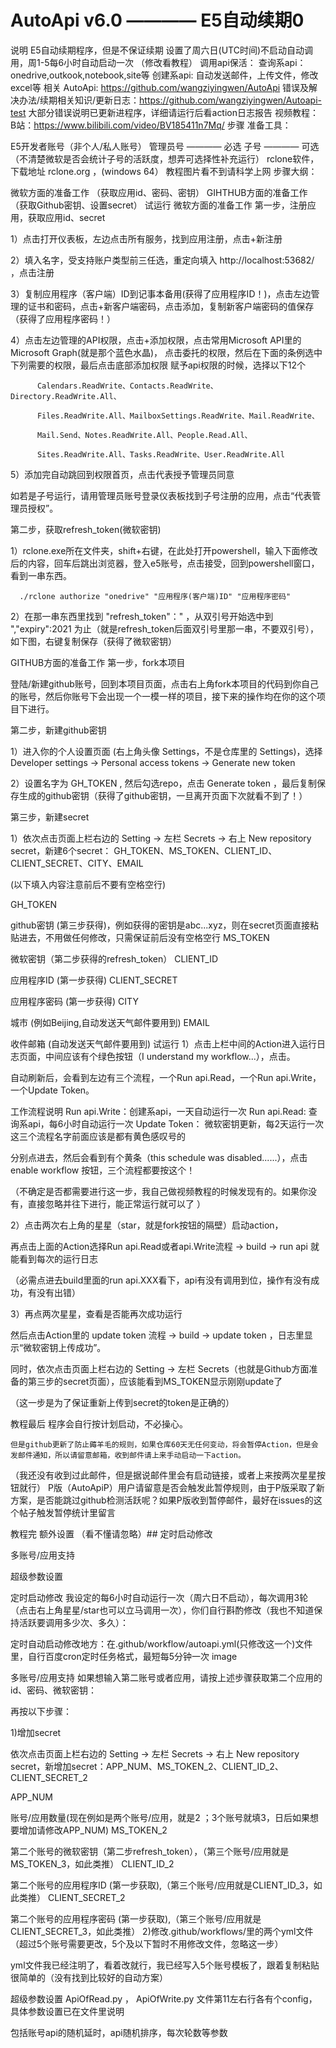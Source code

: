 # AutoApi v6.0 ———— E5自动续期0
说明
E5自动续期程序，但是不保证续期
设置了周六日(UTC时间)不启动自动调用，周1-5每6小时自动启动一次 （修改看教程）
调用api保活：
查询系api：onedrive,outkook,notebook,site等
创建系api: 自动发送邮件，上传文件，修改excel等
相关
AutoApi: https://github.com/wangziyingwen/AutoApi
错误及解决办法/续期相关知识/更新日志：https://github.com/wangziyingwen/Autoapi-test
大部分错误说明已更新进程序，详细请运行后看action日志报告
视频教程：
B站：https://www.bilibili.com/video/BV185411n7Mq/
步骤
准备工具：

E5开发者账号（非个人/私人账号）
管理员号 ———— 必选
子号 ———— 可选 （不清楚微软是否会统计子号的活跃度，想弄可选择性补充运行）
rclone软件，下载地址 rclone.org ，(windows 64）
教程图片看不到请科学上网
步骤大纲：

微软方面的准备工作 （获取应用id、密码、密钥）
GIHTHUB方面的准备工作 （获取Github密钥、设置secret）
试运行
微软方面的准备工作
第一步，注册应用，获取应用id、secret

1）点击打开仪表板，左边点击所有服务，找到应用注册，点击+新注册


2）填入名字，受支持账户类型前三任选，重定向填入 http://localhost:53682/ ，点击注册

3）复制应用程序（客户端）ID到记事本备用(获得了应用程序ID！)，点击左边管理的证书和密码，点击+新客户端密码，点击添加，复制新客户端密码的值保存（获得了应用程序密码！）

4）点击左边管理的API权限，点击+添加权限，点击常用Microsoft API里的Microsoft Graph(就是那个蓝色水晶)， 点击委托的权限，然后在下面的条例选中下列需要的权限，最后点击底部添加权限
赋予api权限的时候，选择以下12个

          Calendars.ReadWrite、Contacts.ReadWrite、Directory.ReadWrite.All、
          
          Files.ReadWrite.All、MailboxSettings.ReadWrite、Mail.ReadWrite、
          
          Mail.Send、Notes.ReadWrite.All、People.Read.All、
          
          Sites.ReadWrite.All、Tasks.ReadWrite、User.ReadWrite.All

5）添加完自动跳回到权限首页，点击代表授予管理员同意

如若是子号运行，请用管理员账号登录仪表板找到子号注册的应用，点击“代表管理员授权”。

第二步，获取refresh_token(微软密钥)

1）rclone.exe所在文件夹，shift+右键，在此处打开powershell，输入下面修改后的内容，回车后跳出浏览器，登入e5账号，点击接受，回到powershell窗口，看到一串东西。

      ./rclone authorize "onedrive" "应用程序(客户端)ID" "应用程序密码"
2）在那一串东西里找到 "refresh_token"：" ，从双引号开始选中到 ","expiry":2021 为止（就是refresh_token后面双引号里那一串，不要双引号），如下图，右键复制保存（获得了微软密钥）

GITHUB方面的准备工作
第一步，fork本项目

登陆/新建github账号，回到本项目页面，点击右上角fork本项目的代码到你自己的账号，然后你账号下会出现一个一模一样的项目，接下来的操作均在你的这个项目下进行。

第二步，新建github密钥

1）进入你的个人设置页面 (右上角头像 Settings，不是仓库里的 Settings)，选择 Developer settings -> Personal access tokens -> Generate new token

2）设置名字为 GH_TOKEN , 然后勾选repo，点击 Generate token ，最后复制保存生成的github密钥（获得了github密钥，一旦离开页面下次就看不到了！）

第三步，新建secret

1）依次点击页面上栏右边的 Setting -> 左栏 Secrets -> 右上 New repository secret，新建6个secret： GH_TOKEN、MS_TOKEN、CLIENT_ID、CLIENT_SECRET、CITY、EMAIL

(以下填入内容注意前后不要有空格空行)

GH_TOKEN

github密钥 (第三步获得)，例如获得的密钥是abc...xyz，则在secret页面直接粘贴进去，不用做任何修改，只需保证前后没有空格空行
MS_TOKEN

微软密钥（第二步获得的refresh_token）
CLIENT_ID

应用程序ID (第一步获得)
CLIENT_SECRET

应用程序密码 (第一步获得)
CITY

城市 (例如Beijing,自动发送天气邮件要用到)
EMAIL

收件邮箱 (自动发送天气邮件要用到)
试运行
1）点击上栏中间的Action进入运行日志页面，中间应该有个绿色按钮（I understand my workflow...），点击。

自动刷新后，会看到左边有三个流程，一个Run api.Read，一个Run api.Write，一个Update Token。

工作流程说明
    Run api.Write：创建系api，一天自动运行一次
    Run api.Read:  查询系api，每6小时自动运行一次
    Update Token： 微软密钥更新，每2天运行一次
这三个流程名字前面应该是都有黄色感叹号的

分别点进去，然后会看到有个黄条（this schedule was disabled......），点击 enable workflow 按钮，三个流程都要按这个！

（不确定是否都需要进行这一步，我自己做视频教程的时候发现有的。如果你没有，直接忽略并往下进行，能正常运行就可以了 ）

2）点击两次右上角的星星（star，就是fork按钮的隔壁）启动action，

再点击上面的Action选择Run api.Read或者api.Write流程 -> build -> run api 就能看到每次的运行日志

（必需点进去build里面的run api.XXX看下，api有没有调用到位，操作有没有成功，有没有出错）

3）再点两次星星，查看是否能再次成功运行

然后点击Action里的 update token 流程 -> build -> update token ，日志里显示“微软密钥上传成功”。

同时，依次点击页面上栏右边的 Setting -> 左栏 Secrets（也就是Github方面准备的第三步的secret页面），应该能看到MS_TOKEN显示刚刚update了

（这一步是为了保证重新上传到secret的token是正确的）

教程最后
程序会自行按计划启动，不必操心。

    但是github更新了防止薅羊毛的规则，如果仓库60天无任何变动，将会暂停Action，但是会发邮件通知，所以请留意邮箱，收到邮件请上来手动启动一下action。
   （我还没有收到过此邮件，但是据说邮件里会有启动链接，或者上来按两次星星按钮就行）
P版（AutoApiP）用户请留意是否会触发此暂停规则，由于P版采取了新方案，是否能跳过github检测活跃呢？如果P版收到暂停邮件，最好在issues的这个帖子触发暂停统计里留言

教程完
额外设置 （看不懂请忽略）##
定时启动修改

多账号/应用支持

超级参数设置

定时启动修改
我设定的每6小时自动运行一次（周六日不启动），每次调用3轮（点击右上角星星/star也可以立马调用一次），你们自行斟酌修改（我也不知道保持活跃要调用多少次、多久）：

定时自动启动修改地方：在.github/workflow/autoapi.yml(只修改这一个)文件里，自行百度cron定时任务格式，最短每5分钟一次
image

多账号/应用支持
如果想输入第二账号或者应用，请按上述步骤获取第二个应用的id、密码、微软密钥：

再按以下步骤：

1)增加secret

依次点击页面上栏右边的 Setting -> 左栏 Secrets -> 右上 New repository secret，新增加secret：APP_NUM、MS_TOKEN_2、CLIENT_ID_2、CLIENT_SECRET_2

APP_NUM

账号/应用数量(现在例如是两个账号/应用，就是2 ；3个账号就填3，日后如果想要增加请修改APP_NUM)
MS_TOKEN_2

第二个账号的微软密钥（第二步refresh_token），（第三个账号/应用就是MS_TOKEN_3，如此类推）
CLIENT_ID_2

第二个账号的应用程序ID (第一步获取),（第三个账号/应用就是CLIENT_ID_3，如此类推）
CLIENT_SECRET_2

第二个账号的应用程序密码 (第一步获取),（第三个账号/应用就是CLIENT_SECRET_3，如此类推）
2)修改.github/workflows/里的两个yml文件（超过5个账号需要更改，5个及以下暂时不用修改文件，忽略这一步）

yml文件我已经注明了，看着改就行，我已经写入5个账号模板了，跟着复制粘贴很简单的（没有找到比较好的自动方案）

超级参数设置
ApiOfRead.py ， ApiOfWrite.py 文件第11左右行各有个config，具体参数设置已在文件里说明

包括账号api的随机延时，api随机排序，每次轮数等参数
